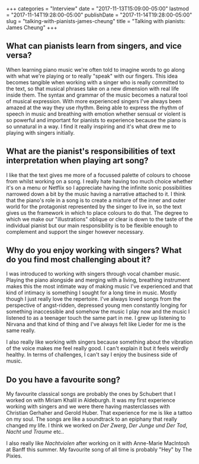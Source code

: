 +++
categories = "Interview"
date = "2017-11-13T15:09:00-05:00"
lastmod = "2017-11-14T19:28:00-05:00"
publishDate = "2017-11-14T19:28:00-05:00"
slug = "talking-with-pianists-james-cheung"
title = "Talking with pianists: James Cheung"
+++

## What can pianists learn from singers, and vice versa?

When learning piano music we're often told to imagine words to go along with what we're playing or to really "speak" with our fingers. This idea becomes tangible when working with a singer who is really committed to the text, so that musical phrases take on a new dimension with real life inside them. The syntax and grammar of the music becomes a natural tool of musical expression. With more experienced singers I've always been amazed at the way they use rhythm. Being able to express the rhythm of speech in music and breathing with emotion whether sensual or violent is so powerful and important for pianists to experience because the piano is so unnatural in a way. I find it really inspiring and it's what drew me to playing with singers initially. 

## What are the pianist's responsibilities of text interpretation when playing art song?

I like that the text gives me more of a focussed palette of colours to choose from whilst working on a song. I really hate having too much choice whether it's on a menu or Netflix so I appreciate having the infinite sonic possibilities narrowed down a bit by the music having a narrative attached to it. I think that the piano's role in a song is to create a mixture of the inner and outer world for the protagonist represented by the singer to live in, so the text gives us the framework in which to place colours to do that. The degree to which we make our "illustrations" oblique or clear is down to the taste of the individual pianist but our main responsibility is to be flexible enough to complement and support the singer however necessary. 

## Why do you enjoy working with singers? What do you find most challenging about it?

I was introduced to working with singers through vocal chamber music. Playing the piano alongside and merging with a living, breathing instrument makes this the most intimate way of making music I've experienced and that kind of intimacy is something I sought for a long time in music. Mostly though I just really love the repertoire. I've always loved songs from the perspective of angst-ridden, depressed young men constantly longing for something inaccessible and somehow the music I play now and the music I listened to as a teenager touch the same part in me. I grew up listening to Nirvana and that kind of thing and I've always felt like Lieder for me is the same really. 

I also really like working with singers because something about the vibration of the voice makes me feel really good. I can't explain it but it feels weirdly healthy. In terms of challenges, I can't say I enjoy the business side of music.

## Do you have a favourite song?

My favourite classical songs are probably the ones by Schubert that I worked on with Miriam Khalil in Aldeburgh. It was my first experience working with singers and we were there having masterclasses with Christian Gerhaher and Gerold Huber. That experience for me is like a tattoo on my soul. The songs are like a soundtrack to an epiphany that really changed my life. I think we worked on *Der Zwerg*, *Der Junge und Der Tod*, *Nacht und Traume* etc..

I also really like *Nachtviolen* after working on it with Anne-Marie MacIntosh at Banff this summer. My favourite song of all time is probably "Hey" by The Pixies. 
